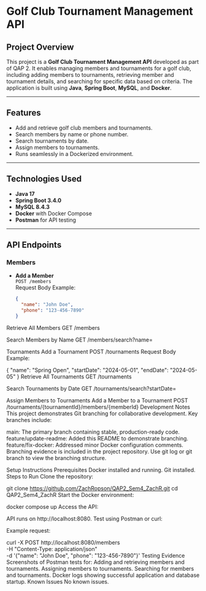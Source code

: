 # Golf Club Tournament Management API

## Project Overview
This project is a **Golf Club Tournament Management API** developed as part of QAP 2. It enables managing members and tournaments for a golf club, including adding members to tournaments, retrieving member and tournament details, and searching for specific data based on criteria. The application is built using **Java**, **Spring Boot**, **MySQL**, and **Docker**.

---

## Features
- Add and retrieve golf club members and tournaments.
- Search members by name or phone number.
- Search tournaments by date.
- Assign members to tournaments.
- Runs seamlessly in a Dockerized environment.

---

## Technologies Used
- **Java 17**
- **Spring Boot 3.4.0**
- **MySQL 8.4.3**
- **Docker** with Docker Compose
- **Postman** for API testing

---

## API Endpoints

### Members
- **Add a Member**  
  `POST /members`  
  Request Body Example:
  ```json
  {
    "name": "John Doe",
    "phone": "123-456-7890"
  }
Retrieve All Members
GET /members

Search Members by Name
GET /members/search?name=<name>

Tournaments
Add a Tournament
POST /tournaments
Request Body Example:

{
"name": "Spring Open",
"startDate": "2024-05-01",
"endDate": "2024-05-05"
}
Retrieve All Tournaments
GET /tournaments

Search Tournaments by Date
GET /tournaments/search?startDate=<YYYY-MM-DD>

Assign Members to Tournaments
Add a Member to a Tournament
POST /tournaments/{tournamentId}/members/{memberId}
Development Notes
This project demonstrates Git branching for collaborative development. Key branches include:

main: The primary branch containing stable, production-ready code.
feature/update-readme: Added this README to demonstrate branching.
feature/fix-docker: Addressed minor Docker configuration comments.
Branching evidence is included in the project repository. Use git log or git branch to view the branching structure.

Setup Instructions
Prerequisites
Docker installed and running.
Git installed.
Steps to Run
Clone the repository:

git clone https://github.com/ZachRopson/QAP2_Sem4_ZachR.git
cd QAP2_Sem4_ZachR
Start the Docker environment:

docker compose up
Access the API:

API runs on http://localhost:8080.
Test using Postman or curl:

Example request:

curl -X POST http://localhost:8080/members \
-H "Content-Type: application/json" \
-d '{"name": "John Doe", "phone": "123-456-7890"}'
Testing Evidence
Screenshots of Postman tests for:
Adding and retrieving members and tournaments.
Assigning members to tournaments.
Searching for members and tournaments.
Docker logs showing successful application and database startup.
Known Issues
No known issues.